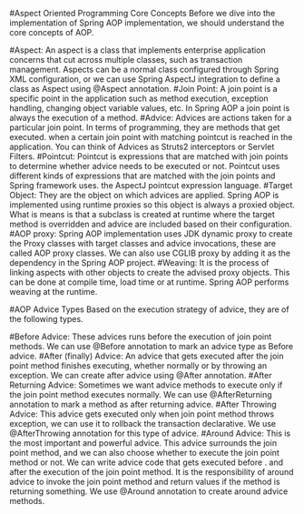 #Aspect Oriented Programming Core Concepts
Before we dive into the implementation of Spring AOP implementation, we should understand the core concepts of AOP.

#Aspect: 
An aspect is a class that implements enterprise application concerns that cut across multiple classes, such as transaction management. 
Aspects can be a normal class configured through Spring XML configuration,
 or we can use Spring AspectJ integration to define a class as Aspect using @Aspect annotation.
#Join Point:
A join point is a specific point in the application such as method execution, exception handling,
 changing object variable values, etc. In Spring AOP a join point is always the execution of a method.
#Advice:
Advices are actions taken for a particular join point. In terms of programming, they are methods that get executed.
when a certain join point with matching pointcut is reached in the application. You can think of Advices as Struts2 interceptors 
or Servlet Filters.
#Pointcut: 
Pointcut is expressions that are matched with join points to determine whether advice needs to be executed or not. 
Pointcut uses different kinds of expressions that are matched with the join points and Spring framework uses.
 the AspectJ pointcut expression language.
#Target Object: 
They are the object on which advices are applied. 
Spring AOP is implemented using runtime proxies so this object is always a proxied object.
 What is means is that a subclass is created at runtime where the target method is overridden 
 and advice are included based on their configuration.
#AOP proxy: 
Spring AOP implementation uses JDK dynamic proxy to create the Proxy classes with target classes and advice invocations,
 these are called AOP proxy classes. We can also use CGLIB proxy by adding it as the dependency in the Spring AOP project.
#Weaving: 
It is the process of linking aspects with other objects to create the advised proxy objects. This can be done at compile time,
 load time or at runtime. Spring AOP performs weaving at the runtime.

#AOP Advice Types
Based on the execution strategy of advice, they are of the following types.

#Before Advice: 
These advices runs before the execution of join point methods. We can use @Before annotation to mark an advice type as Before advice.
#After (finally) Advice: 
An advice that gets executed after the join point method finishes executing, whether normally or by throwing an exception.
 We can create after advice using @After annotation.
#After Returning Advice:
Sometimes we want advice methods to execute only if the join point method executes normally.
 We can use @AfterReturning annotation to mark a method as after returning advice.
#After Throwing Advice: 
This advice gets executed only when join point method throws exception, we can use it to rollback the transaction declarative.
 We use @AfterThrowing annotation for this type of advice.
#Around Advice: 
This is the most important and powerful advice. This advice surrounds the join point method, 
and we can also choose whether to execute the join point method or not. We can write advice code that gets executed before .
and after the execution of the join point method. It is the responsibility of around advice to invoke the join point method
 and return values if the method is returning something. We use @Around annotation to create around advice methods.